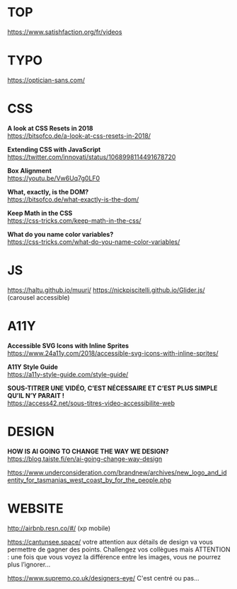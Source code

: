 # TOP

https://www.satishfaction.org/fr/videos


# TYPO

https://optician-sans.com/


# CSS

**A look at CSS Resets in 2018**  
https://bitsofco.de/a-look-at-css-resets-in-2018/

**Extending CSS with JavaScript**  
https://twitter.com/innovati/status/1068998114491678720

**Box Alignment**  
https://youtu.be/Vw6Uq7g0LF0

**What, exactly, is the DOM?**  
https://bitsofco.de/what-exactly-is-the-dom/

**Keep Math in the CSS**  
https://css-tricks.com/keep-math-in-the-css/

**What do you name color variables?**  
https://css-tricks.com/what-do-you-name-color-variables/


# JS 

https://haltu.github.io/muuri/
https://nickpiscitelli.github.io/Glider.js/ (carousel accessible)


# A11Y

**Accessible SVG Icons with Inline Sprites**  
https://www.24a11y.com/2018/accessible-svg-icons-with-inline-sprites/


**A11Y Style Guide**  
https://a11y-style-guide.com/style-guide/

**SOUS-TITRER UNE VIDÉO, C’EST NÉCESSAIRE ET C’EST PLUS SIMPLE QU’IL N’Y PARAIT !**  
https://access42.net/sous-titres-video-accessibilite-web


# DESIGN

**HOW IS AI GOING TO CHANGE THE WAY WE DESIGN?**  
https://blog.taiste.fi/en/ai-going-change-way-design


https://www.underconsideration.com/brandnew/archives/new_logo_and_identity_for_tasmanias_west_coast_by_for_the_people.php


# WEBSITE 

http://airbnb.resn.co/#/ (xp mobile)

https://cantunsee.space/ votre attention aux détails de design va vous permettre de gagner des points. Challengez vos collègues mais ATTENTION : une fois que vous voyez la différence entre les images, vous ne pourrez plus l’ignorer...

https://www.supremo.co.uk/designers-eye/ C'est centré ou pas...




